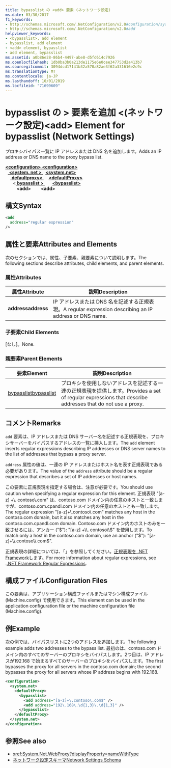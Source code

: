 ```yaml
---
title: bypasslist の <add> 要素 (ネットワーク設定)
ms.date: 03/30/2017
f1_keywords:
- http://schemas.microsoft.com/.NetConfiguration/v2.0#configuration/system.net/defaultProxy/bypasslist/add
- http://schemas.microsoft.com/.NetConfiguration/v2.0#add
helpviewer_keywords:
- <bypasslist>, add element
- bypasslist, add element
- <add> element, bypasslist
- add element, bypasslist
ms.assetid: a0b86e28-86b4-4497-abe8-d5fd614c7926
ms.openlocfilehash: 1db0ba3b0a213de1175e6e0cee347753d2a413b7
ms.sourcegitcommit: 3094dcd17141b32a570a82ae3f62a331616e2c9c
ms.translationtype: MT
ms.contentlocale: ja-JP
ms.lasthandoff: 10/01/2019
ms.locfileid: "71699609"
---
```

# <a name="add-element-for-bypasslist-network-settings"></a><span data-ttu-id="8a37f-102">bypasslist の > 要素を追加 \<(ネットワーク設定)</span><span class="sxs-lookup"><span data-stu-id="8a37f-102">\<add> Element for bypasslist (Network Settings)</span></span>
<span data-ttu-id="8a37f-103">プロキシバイパス一覧に IP アドレスまたは DNS 名を追加します。</span><span class="sxs-lookup"><span data-stu-id="8a37f-103">Adds an IP address or DNS name to the proxy bypass list.</span></span>  
  
[<span data-ttu-id="8a37f-104"> **\<configuration>** </span><span class="sxs-lookup"><span data-stu-id="8a37f-104">**\<configuration>**</span></span>](../configuration-element.md)  
<span data-ttu-id="8a37f-105">&nbsp;&nbsp;[ **\<system. net >** ](system-net-element-network-settings.md)</span><span class="sxs-lookup"><span data-stu-id="8a37f-105">&nbsp;&nbsp;[**\<system.net>**](system-net-element-network-settings.md)</span></span>  
<span data-ttu-id="8a37f-106">&nbsp;&nbsp;&nbsp;&nbsp;[ **defaultproxy\<** ](defaultproxy-element-network-settings.md)</span><span class="sxs-lookup"><span data-stu-id="8a37f-106">&nbsp;&nbsp;&nbsp;&nbsp;[**\<defaultProxy>**](defaultproxy-element-network-settings.md)</span></span>  
<span data-ttu-id="8a37f-107">&nbsp;&nbsp;&nbsp;&nbsp;&nbsp;&nbsp;\<[ **bypasslist >** ](bypasslist-element-network-settings.md)</span><span class="sxs-lookup"><span data-stu-id="8a37f-107">&nbsp;&nbsp;&nbsp;&nbsp;&nbsp;&nbsp;[**\<bypasslist>**](bypasslist-element-network-settings.md)</span></span>  
<span data-ttu-id="8a37f-108">&nbsp;&nbsp;&nbsp;&nbsp;&nbsp;&nbsp;&nbsp;&nbsp; **\<add>**</span><span class="sxs-lookup"><span data-stu-id="8a37f-108">&nbsp;&nbsp;&nbsp;&nbsp;&nbsp;&nbsp;&nbsp;&nbsp;**\<add>**</span></span>  
  
## <a name="syntax"></a><span data-ttu-id="8a37f-109">構文</span><span class="sxs-lookup"><span data-stu-id="8a37f-109">Syntax</span></span>  
  
```xml  
<add   
  address="regular expression"   
/>  
```  
  
## <a name="attributes-and-elements"></a><span data-ttu-id="8a37f-110">属性と要素</span><span class="sxs-lookup"><span data-stu-id="8a37f-110">Attributes and Elements</span></span>  
 <span data-ttu-id="8a37f-111">次のセクションでは、属性、子要素、親要素について説明します。</span><span class="sxs-lookup"><span data-stu-id="8a37f-111">The following sections describe attributes, child elements, and parent elements.</span></span>  
  
### <a name="attributes"></a><span data-ttu-id="8a37f-112">属性</span><span class="sxs-lookup"><span data-stu-id="8a37f-112">Attributes</span></span>  
  
|<span data-ttu-id="8a37f-113">**属性**</span><span class="sxs-lookup"><span data-stu-id="8a37f-113">**Attribute**</span></span>|<span data-ttu-id="8a37f-114">**説明**</span><span class="sxs-lookup"><span data-stu-id="8a37f-114">**Description**</span></span>|  
|-------------------|---------------------|  
|<span data-ttu-id="8a37f-115">**address**</span><span class="sxs-lookup"><span data-stu-id="8a37f-115">**address**</span></span>|<span data-ttu-id="8a37f-116">IP アドレスまたは DNS 名を記述する正規表現。</span><span class="sxs-lookup"><span data-stu-id="8a37f-116">A regular expression describing an IP address or DNS name.</span></span>|  
  
### <a name="child-elements"></a><span data-ttu-id="8a37f-117">子要素</span><span class="sxs-lookup"><span data-stu-id="8a37f-117">Child Elements</span></span>  
 <span data-ttu-id="8a37f-118">[なし]。</span><span class="sxs-lookup"><span data-stu-id="8a37f-118">None.</span></span>  
  
### <a name="parent-elements"></a><span data-ttu-id="8a37f-119">親要素</span><span class="sxs-lookup"><span data-stu-id="8a37f-119">Parent Elements</span></span>  
  
|<span data-ttu-id="8a37f-120">**要素**</span><span class="sxs-lookup"><span data-stu-id="8a37f-120">**Element**</span></span>|<span data-ttu-id="8a37f-121">**説明**</span><span class="sxs-lookup"><span data-stu-id="8a37f-121">**Description**</span></span>|  
|-----------------|---------------------|  
|[<span data-ttu-id="8a37f-122">bypasslist</span><span class="sxs-lookup"><span data-stu-id="8a37f-122">bypasslist</span></span>](bypasslist-element-network-settings.md)|<span data-ttu-id="8a37f-123">プロキシを使用しないアドレスを記述する一連の正規表現を提供します。</span><span class="sxs-lookup"><span data-stu-id="8a37f-123">Provides a set of regular expressions that describe addresses that do not use a proxy.</span></span>|  
  
## <a name="remarks"></a><span data-ttu-id="8a37f-124">コメント</span><span class="sxs-lookup"><span data-stu-id="8a37f-124">Remarks</span></span>  
 <span data-ttu-id="8a37f-125">`add` 要素は、IP アドレスまたは DNS サーバー名を記述する正規表現を、プロキシサーバーをバイパスするアドレスの一覧に挿入します。</span><span class="sxs-lookup"><span data-stu-id="8a37f-125">The `add` element inserts regular expressions describing IP addresses or DNS server names to the list of addresses that bypass a proxy server.</span></span>  
  
 <span data-ttu-id="8a37f-126">`address` 属性の値は、一連の IP アドレスまたはホスト名を表す正規表現である必要があります。</span><span class="sxs-lookup"><span data-stu-id="8a37f-126">The value of the `address` attribute should be a regular expression that describes a set of IP addresses or host names.</span></span>  
  
 <span data-ttu-id="8a37f-127">この要素に正規表現を指定する場合は、注意が必要です。</span><span class="sxs-lookup"><span data-stu-id="8a37f-127">You should use caution when specifying a regular expression for this element.</span></span> <span data-ttu-id="8a37f-128">正規表現 "[a-z] +\\. contoso\\.com" は、contoso.com ドメイン内の任意のホストと一致しますが、contoso.com.cpandl.com ドメイン内の任意のホストとも一致します。</span><span class="sxs-lookup"><span data-stu-id="8a37f-128">The regular expression "[a-z]+\\.contoso\\.com" matches any host in the contoso.com domain, but it also matches any host in the contoso.com.cpandl.com domain.</span></span> <span data-ttu-id="8a37f-129">Contoso.com ドメイン内のホストのみを一致させるには、アンカー ("$"): "[a-z] +\\. contoso\\$" を使用します。</span><span class="sxs-lookup"><span data-stu-id="8a37f-129">To match only a host in the contoso.com domain, use an anchor ("$"): "[a-z]+\\.contoso\\.com$".</span></span>  
  
 <span data-ttu-id="8a37f-130">正規表現の詳細については、「」を参照してください。[正規表現を .NET Framework](../../../../standard/base-types/regular-expressions.md)します。</span><span class="sxs-lookup"><span data-stu-id="8a37f-130">For more information about regular expressions, see .[.NET Framework Regular Expressions](../../../../standard/base-types/regular-expressions.md).</span></span>  
  
## <a name="configuration-files"></a><span data-ttu-id="8a37f-131">構成ファイル</span><span class="sxs-lookup"><span data-stu-id="8a37f-131">Configuration Files</span></span>  
 <span data-ttu-id="8a37f-132">この要素は、アプリケーション構成ファイルまたはマシン構成ファイル (Machine.config) で使用できます。</span><span class="sxs-lookup"><span data-stu-id="8a37f-132">This element can be used in the application configuration file or the machine configuration file (Machine.config).</span></span>  
  
## <a name="example"></a><span data-ttu-id="8a37f-133">例</span><span class="sxs-lookup"><span data-stu-id="8a37f-133">Example</span></span>  
 <span data-ttu-id="8a37f-134">次の例では、バイパスリストに2つのアドレスを追加します。</span><span class="sxs-lookup"><span data-stu-id="8a37f-134">The following example adds two addresses to the bypass list.</span></span> <span data-ttu-id="8a37f-135">最初のは、contoso.com ドメイン内のすべてのサーバーのプロキシをバイパスします。2つ目は、IP アドレスが192.168 で始まるすべてのサーバーのプロキシをバイパスします。</span><span class="sxs-lookup"><span data-stu-id="8a37f-135">The first bypasses the proxy for all servers in the contoso.com domain; the second bypasses the proxy for all servers whose IP address begins with 192.168.</span></span>  
  
```xml  
<configuration>  
  <system.net>  
    <defaultProxy>  
      <bypasslist>  
        <add address="[a-z]+\.contoso\.com$" />  
        <add address="192\.168\.\d{1,3}\.\d{1,3}" />  
      </bypasslist>  
    </defaultProxy>  
  </system.net>  
</configuration>  
```  
  
## <a name="see-also"></a><span data-ttu-id="8a37f-136">参照</span><span class="sxs-lookup"><span data-stu-id="8a37f-136">See also</span></span>

- <xref:System.Net.WebProxy?displayProperty=nameWithType>
- [<span data-ttu-id="8a37f-137">ネットワーク設定スキーマ</span><span class="sxs-lookup"><span data-stu-id="8a37f-137">Network Settings Schema</span></span>](index.md)
